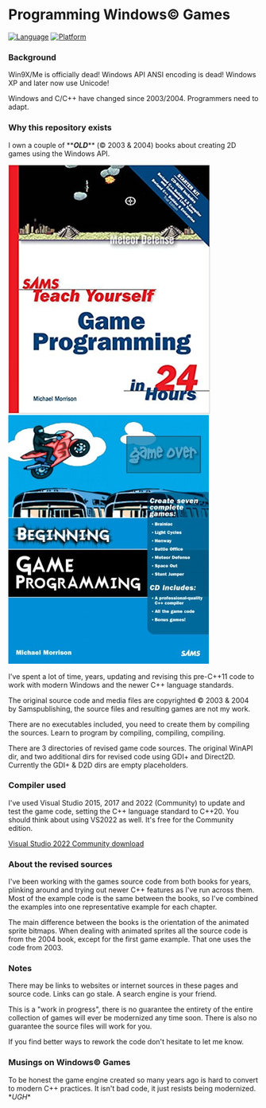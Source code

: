 # Programming Windows© Games
[![Language](https://img.shields.io/badge/Language%20-C++-blue.svg)](https://github.com/GeorgePimpleton/Win32-games/)
[![Platform](https://img.shields.io/badge/Platform%20-Win32-blue.svg)](https://github.com/GeorgePimpleton/Win32-games/)
### Background
Win9X/Me is officially dead!  Windows API ANSI encoding is dead!  Windows XP and later now use Unicode!

Windows and C/C++ have changed since 2003/2004.  Programmers need to adapt.

### Why this repository exists
I own a couple of \*\****OLD***\*\* (© 2003 & 2004) books about creating 2D games using the Windows API.

![Sams Teach Yourself Game Programming in 24 Hours (2003)](tygp24h.jpg) ![Sams Beginning Game Programming (2004)](bgp.jpg)

I've spent a lot of time, years, updating and revising this pre-C++11 code to work with modern Windows and the newer C++ language standards.

The original source code and media files are copyrighted © 2003 & 2004 by Samspublishing, the source files and resulting games are not my work.

There are no executables included, you need to create them by compiling the sources.  Learn to program by compiling, compiling, compiling.

There are 3 directories of revised game code sources.  The original WinAPI dir, and two additional dirs for revised code using GDI+ and Direct2D.  Currently the GDI+ & D2D dirs are empty placeholders.

### Compiler used
I've used Visual Studio 2015, 2017 and 2022 (Community) to update and test the game code, setting the C++ language standard to C++20.  You should think about using VS2022 as well.  It's free for the Community edition.

[Visual Studio 2022 Community download](https://visualstudio.microsoft.com/vs/community/)

### About the revised sources
I've been working with the games source code from both books for years, plinking around and trying out newer C++ features as I've run across them.  Most of the example code is the same between the books, so I've combined the examples into one representative example for each chapter.

The main difference between the books is the orientation of the animated sprite bitmaps.  When dealing with animated sprites all the source code is from the 2004 book, except for the first game example.  That one uses the code from 2003.

### Notes
There may be links to websites or internet sources in these pages and source code. Links can go stale. A search engine is your friend.

This is a "work in progress", there is no guarantee the entirety of the entire collection of games will ever be modernized any time soon.  There is also no guarantee the source files will work for you.

If you find better ways to rework the code don't hesitate to let me know.

### Musings on Windows© Games
To be honest the game engine created so many years ago is hard to convert to modern C++ practices.  It isn't bad code, it just resists being modernized.  \**UGH*\*
